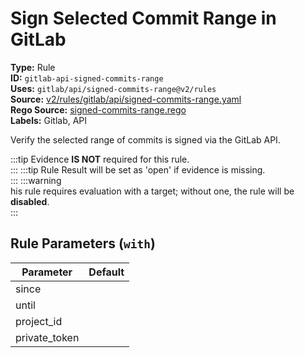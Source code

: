 # Sign Selected Commit Range in GitLab  
**Type:** Rule  
**ID:** `gitlab-api-signed-commits-range`  
**Uses:** `gitlab/api/signed-commits-range@v2/rules`  
**Source:** [v2/rules/gitlab/api/signed-commits-range.yaml](https://github.com/scribe-public/sample-policies/v2/rules/gitlab/api/signed-commits-range.yaml)  
**Rego Source:** [signed-commits-range.rego](https://github.com/scribe-public/sample-policies/v2/rules/gitlab/api/signed-commits-range.rego)  
**Labels:** Gitlab, API  

Verify the selected range of commits is signed via the GitLab API.

:::tip 
Evidence **IS NOT** required for this rule.  
::: 
:::tip 
Rule Result will be set as 'open' if evidence is missing.  
::: 
:::warning  
his rule requires evaluation with a target; without one, the rule will be **disabled**.  
::: 

## Rule Parameters (`with`)  
| Parameter | Default |
|-----------|---------|
| since |  |
| until |  |
| project_id |  |
| private_token |  |
